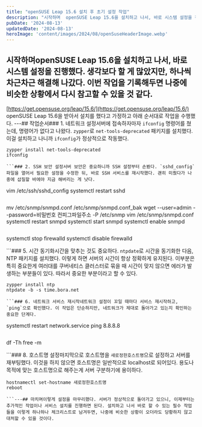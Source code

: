 ```yaml
---
title: "openSUSE Leap 15.6 설치 후 초기 설정 작업"
description: "시작하며  openSUSE Leap 15.6을 설치하고 나서, 바로 시스템 설정을 진행했다. 생각보다 할 게 많았지만, 하나씩 차근차근 해결해 나갔다. 이번 작업을 기록해두면 나중에 비슷한 상황에서 다시 참고할 수 있을 것 같다.  https://get.opensuse.org/leap/..."
pubDate: '2024-08-13'
updatedDate: '2024-08-13'
heroImage: 'content/images/2024/08/openSuseHeaderImage.webp'
---
```


## 시작하며openSUSE Leap 15.6을 설치하고 나서, 바로 시스템 설정을 진행했다. 생각보다 할 게 많았지만, 하나씩 차근차근 해결해 나갔다. 이번 작업을 기록해두면 나중에 비슷한 상황에서 다시 참고할 수 있을 것 같다.
[https://get.opensuse.org/leap/15.6/](https://get.opensuse.org/leap/15.6/)
openSUSE Leap 15.6을 받아서 설치를 했다고 가정하고 아래 순서대로 작업을 수행했다.
---## 작업순서### 1. 네트워크 설정서버에 접속하자마자 `ifconfig` 명령어를 쳤는데, 명령어가 없다고 나왔다. `zypper`로 `net-tools-deprecated` 패키지를 설치했다. 이걸 설치하고 나니까 `ifconfig`가 정상적으로 작동했다.
```
zypper install net-tools-deprecated
ifconfig

```### 2. SSH 보안 설정서버 보안은 중요하니까 SSH 설정부터 손봤다. `sshd_config` 파일을 열어서 필요한 설정을 수정한 뒤, 바로 SSH 서비스를 재시작했다. 괜히 미뤘다가 나중에 삽질할 바에야 지금 해버리는 게 낫다.
```
vim /etc/ssh/sshd_config
systemctl restart sshd

```### 3. SNMP 설정기존 SNMP 설정 파일을 안전하게 백업해두고, 새로운 설정 파일을 다운로드해서 덮어썼다. 그리고 SNMP 서비스를 재시작하고, 부팅 시 자동으로 실행되도록 설정까지 끝냈다. 회사에서 사용할 서버이고 모니터링이 필요하기 떄문에 필수로 수행해야한다. 별도로 모니터링을 하지 않는다면 수행하지 않는다.
```
mv /etc/snmp/snmpd.conf /etc/snmp/snmpd.conf_bak
wget --user=admin --password=비밀번호 컨피그파일주소 -P /etc/snmp
vim /etc/snmp/snmpd.conf
systemctl restart snmpd
systemctl start snmpd
systemctl enable snmpd

```### 4. 방화벽 설정서버에 내부 네트워크에서만 접근할 거라서 방화벽을 껐다. 어짜피 별도 하드웨어로 방화벽이 존재하기 때문에 소프트웨어로 수행되는 방화벽은 disabled처리 했다.
```
systemctl stop firewalld
systemctl disable firewalld

```### 5. 시간 동기화시간을 맞추는 것도 중요하다. `ntpdate`로 시간을 동기화한 다음, NTP 패키지를 설치했다. 이렇게 하면 서버의 시간이 항상 정확하게 유지된다. 이부분은 특히 중요한게 여러대를 쿠버네티스 클러스터로 묶을 때 시간이 맞지 않으면 에러가 발생하는 부분들이 있다. 따라서 중요한 부분이라고 할 수 있다.
```
zypper install ntp
ntpdate -b -s time.bora.net

```### 6. 네트워크 서비스 재시작네트워크 설정이 꼬일 때마다 서비스 재시작하고, `ping`으로 확인했다. 이 작업은 단순하지만, 네트워크가 제대로 돌아가고 있는지 확인하는 중요한 단계다.
```
systemctl restart network.service
ping 8.8.8.8

```### 7. 시스템 정보 확인디스크 사용량과 메모리 상태를 확인했다. 서버 자원 관리에는 기본 중의 기본이지만, 까먹지 않도록 주기적으로 체크해야 한다.
```
df -Th
free -m

```### 8. 호스트명 설정마지막으로 호스트명을 `새로정한호스트명`으로 설정하고 서버를 재부팅했다. 이것을 하지 않으면 호스트명은 일반적으로 localhost로 되어있다. 용도나 목적에 맞는 호스트명으로 해주는게 서버 구분하기에 용이하다.
```
hostnamectl set-hostname 새로정한호스트명
reboot

```---## 마치며이렇게 설정을 마무리했다. 서버가 정상적으로 돌아가고 있으니, 이제부터는 추가적인 작업이나 서비스 설치를 진행하면 된다. 설치하고 나서 바로 할 수 있는 필수 작업들을 이렇게 하나하나 체크리스트로 남겨두면, 나중에 비슷한 상황이 오더라도 당황하지 않고 대처할 수 있을 것이다.